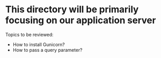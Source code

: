 This directory will be primarily focusing on our application server
=======================================================

Topics to be reviewed:
- How to install Gunicorn?
- How to pass a query parameter?
